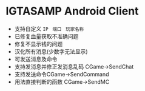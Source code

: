 # IGTASAMP Android Client
* 支持自定义 `IP ` `端口 ` `玩家名称`
* 已修复血量获取不准确问题
* 修复不显示钱的问题
* 汉化所有消息(少数字无法显示)
* 可发送消息及命令
* 支持发消息并修正发消息乱码 CGame->SendChat
* 支持发送命令CGame->SendCommand
* 用法直接判断的函数 CGame->SendMC
